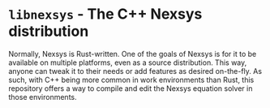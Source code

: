 # `libnexsys` - The C++ Nexsys distribution

Normally, Nexsys is Rust-written. One of the goals of Nexsys is for it to be available on multiple platforms, even as a source distribution. This way, anyone can tweak it to their needs or add features as desired on-the-fly. As such, with C++ being more common in work environments than Rust, this repository offers a way to compile and edit the Nexsys equation solver in those environments. 
